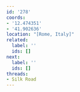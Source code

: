 ```yaml
---
id: '278'
coords:
- '12.474351'
- '41.902636'
location: "[Rome, Italy]"
related:
  label: ''
  ids: []
next:
  label: ''
  ids: []
threads:
- Silk Road
---
```


